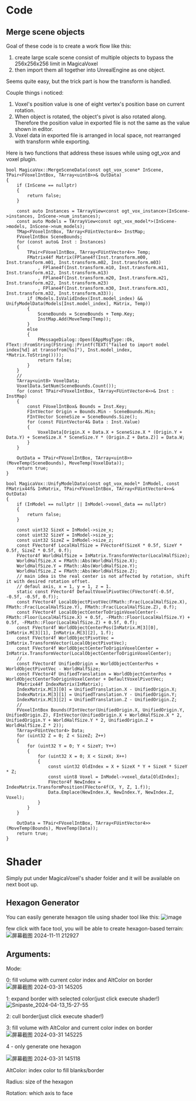 # **Code**

## **Merge scene objects**

Goal of these code is to create a work flow like this: 

1. create large scale scene consist of multiple objects to bypass the 256x256x256 limit in MagicaVoxel
2.  then import them all together into UnrealEngine as one object.

Seems quite easy, but the trick part is how the transform is handled. 

Couple things i noticed: 
1. Voxel's position value is one of eight vertex's position base on current rotation.
2. When object is rotated, the object's pivot is also rotated along. Therefore the position value in exported file is not the same as the value shown in editor.
3. Voxel data in exported file is arranged in local space, not rearranged with transform while exporting.

Here is two functions that address these issues while using ogt_vox and voxel plugin.

```
bool MagicaVox::MergeSceneData(const ogt_vox_scene* InScene, TPair<FVoxelIntBox, TArray<uint8>>& OutData)
{
	if (InScene == nullptr)
	{
		return false;
	}

	const auto Instances = TArrayView<const ogt_vox_instance>(InScene->instances, InScene->num_instances);
	const auto Models = TArrayView<const ogt_vox_model*>(InScene->models, InScene->num_models);
	TMap<FVoxelIntBox, TArray<FUintVector4>> InstMap;
	FVoxelIntBox SceneBounds;
	for (const auto& Inst : Instances)
	{
		TPair<FVoxelIntBox, TArray<FUintVector4>> Temp;
		FMatrix44f Matrix(FPlane4f(Inst.transform.m00, Inst.transform.m01, Inst.transform.m02, Inst.transform.m03)
			, FPlane4f(Inst.transform.m10, Inst.transform.m11, Inst.transform.m12, Inst.transform.m13)
			, FPlane4f(Inst.transform.m20, Inst.transform.m21, Inst.transform.m22, Inst.transform.m23)
			, FPlane4f(Inst.transform.m30, Inst.transform.m31, Inst.transform.m32, Inst.transform.m33));
		if (Models.IsValidIndex(Inst.model_index) && UnifyModelData(Models[Inst.model_index], Matrix, Temp))
		{
			SceneBounds = SceneBounds + Temp.Key;
			InstMap.Add(MoveTemp(Temp));
		}
		else
		{
			FMessageDialog::Open(EAppMsgType::Ok, FText::FromString(FString::Printf(TEXT("failed to import model index[%d] at transofrom[%s]"), Inst.model_index, *Matrix.ToString())));
			return false;
		}
	}
	//
	TArray<uint8> VoxelData;
	VoxelData.SetNum(SceneBounds.Count());
	for (const TPair<FVoxelIntBox, TArray<FUintVector4>>& Inst : InstMap)
	{
		const FVoxelIntBox& Bounds = Inst.Key;
		FIntVector Origin = Bounds.Min - SceneBounds.Min;
		FIntVector SceneSize = SceneBounds.Size();
		for (const FUintVector4& Data : Inst.Value)
		{
			VoxelData[Origin.X + Data.X + SceneSize.X * (Origin.Y + Data.Y) + SceneSize.X * SceneSize.Y * (Origin.Z + Data.Z)] = Data.W;
		}
	}

	OutData = TPair<FVoxelIntBox, TArray<uint8>>(MoveTemp(SceneBounds), MoveTemp(VoxelData));
	return true;
}

bool MagicaVox::UnifyModelData(const ogt_vox_model* InModel, const FMatrix44f& InMatrix, TPair<FVoxelIntBox, TArray<FUintVector4>>& OutData)
{
	if (InModel == nullptr || InModel->voxel_data == nullptr)
	{
		return false;
	}

	const uint32 SizeX = InModel->size_x;
	const uint32 SizeY = InModel->size_y;
	const uint32 SizeZ = InModel->size_z;
	const FVector4f LocalHalfSize = FVector4f(SizeX * 0.5f, SizeY * 0.5f, SizeZ * 0.5f, 0.f);
	FVector4f WorldHalfSize = InMatrix.TransformVector(LocalHalfSize);
	WorldHalfSize.X = FMath::Abs(WorldHalfSize.X);
	WorldHalfSize.Y = FMath::Abs(WorldHalfSize.Y);
	WorldHalfSize.Z = FMath::Abs(WorldHalfSize.Z);
	// main idea is the real center is not affected by rotation, shift it with desired rotation offset.
	// defaul axis, x = 1, y = 1, z = 1. 
	static const FVector4f DefaultVoxelPivotVec(FVector4f(-0.5f, -0.5f, -0.5f, 0.f));			
	const FVector4f LocalObjectPivotVec(FMath::Frac(LocalHalfSize.X), FMath::Frac(LocalHalfSize.Y), FMath::Frac(LocalHalfSize.Z), 0.f);
	const FVector4f LocalObjectCenterToOriginVoxelCenter(-FMath::Floor(LocalHalfSize.X) + 0.5f, -FMath::Floor(LocalHalfSize.Y) + 0.5f, -FMath::Floor(LocalHalfSize.Z) + 0.5f, 0.f);
	const FVector4f WorldObjectCenterPos(InMatrix.M[3][0], InMatrix.M[3][1], InMatrix.M[3][2], 1.f);
	const FVector4f WorldObjectPivotVec = InMatrix.TransformVector(LocalObjectPivotVec);
	const FVector4f WorldObjectCenterToOriginVoxelCenter = InMatrix.TransformVector(LocalObjectCenterToOriginVoxelCenter);
	//
	const FVector4f UnifiedOrigin = WorldObjectCenterPos + WorldObjectPivotVec - WorldHalfSize;
	const FVector4f UnifiedTranslation = WorldObjectCenterPos + WorldObjectCenterToOriginVoxelCenter + DefaultVoxelPivotVec;
	FMatrix44f IndexMatrix(InMatrix);
	IndexMatrix.M[3][0] = UnifiedTranslation.X - UnifiedOrigin.X;
	IndexMatrix.M[3][1] = UnifiedTranslation.Y - UnifiedOrigin.Y;
	IndexMatrix.M[3][2] = UnifiedTranslation.Z - UnifiedOrigin.Z;
	//
	FVoxelIntBox Bounds(FIntVector(UnifiedOrigin.X, UnifiedOrigin.Y, UnifiedOrigin.Z), FIntVector(UnifiedOrigin.X + WorldHalfSize.X * 2, UnifiedOrigin.Y + WorldHalfSize.Y * 2, UnifiedOrigin.Z + WorldHalfSize.Z * 2));
	TArray<FUintVector4> Data;
	for (uint32 Z = 0; Z < SizeZ; Z++)
	{
		for (uint32 Y = 0; Y < SizeY; Y++)
		{
			for (uint32 X = 0; X < SizeX; X++)
			{
				const uint32 OldIndex = X + SizeX * Y + SizeX * SizeY * Z;
				const uint8 Voxel = InModel->voxel_data[OldIndex];
				FVector4f NewIndex = IndexMatrix.TransformPosition(FVector4f(X, Y, Z, 1.f));
				Data.Emplace(NewIndex.X, NewIndex.Y, NewIndex.Z, Voxel);
			}
		}
	}

	OutData = TPair<FVoxelIntBox, TArray<FUintVector4>>(MoveTemp(Bounds), MoveTemp(Data));
	return true;
}
```

# **Shader**
Simply put under MagicaVoxel's shader folder and it will be available on next boot up.

## **Hexagon Generator**

You can easily generate hexagon tile using shader tool like this:
![image](https://github.com/KidsReturn/MagicaVoxelShader/assets/41110770/633b5d46-eea7-4e50-8bda-6ac2b4580aeb)

few click with face tool, you will be able to create hexagon-based terrain:
![屏幕截图 2024-11-11 212927](https://github.com/user-attachments/assets/e4dfd783-4775-4a81-9d5f-f5ad029e9e45)

## **Arguments:**

Mode:

0: fill volume with current color index and AltColor on border
![屏幕截图 2024-03-31 145205](https://github.com/KidsReturn/MagicaVoxelShader/assets/41110770/9ac3299d-137d-4413-a142-8dba6e468e4c)

1: expand border with selected color(just click execute shader!)
![Snipaste_2024-04-13_15-27-55](https://github.com/KidsReturn/MagicaVoxelTools/assets/41110770/69dec31b-a815-407e-befa-5e4eb97007a3)

2: cull border(just click execute shader!)

3: fill volume with AltColor and current color index on border
![屏幕截图 2024-03-31 145225](https://github.com/KidsReturn/MagicaVoxelShader/assets/41110770/ec332c86-ca9d-402c-bba5-ad2424cc3d94)

4 - only generate one hexagon

![屏幕截图 2024-03-31 145118](https://github.com/KidsReturn/MagicaVoxelShader/assets/41110770/de6dad66-9527-4512-8ee3-ee21b26e6fb8)

AltColor: index color to fill blanks/border
	
Radius: size of the hexagon
	
Rotation: which axis to face
